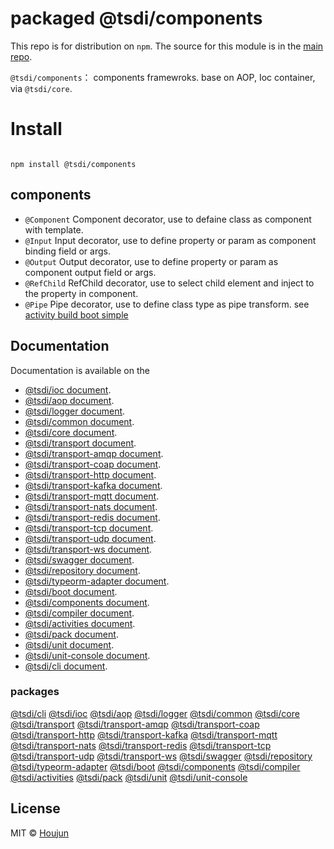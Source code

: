 # packaged @tsdi/components

This repo is for distribution on `npm`. The source for this module is in the
[main repo](https://github.com/zhouhoujun/tsioc).

`@tsdi/components`： components framewroks. base on AOP, Ioc container, via `@tsdi/core`.


# Install

```shell

npm install @tsdi/components

```

## components
*  `@Component`  Component decorator,  use to defaine class as component with template.
*  `@Input` Input decorator, use to define property or param as component binding field or args.
*  `@Output` Output decorator, use to define property or param as component output field or args.
*  `@RefChild` RefChild decorator, use to select child element and inject to the property in component.
*  `@Pipe` Pipe decorator, use to define class type as pipe transform.
see [ activity build boot simple](https://github.com/zhouhoujun/tsioc/blob/master/packages/activities/taskfile.ts)


## Documentation
Documentation is available on the
* [@tsdi/ioc document](https://github.com/zhouhoujun/tsioc/tree/master/packages/ioc).
* [@tsdi/aop document](https://github.com/zhouhoujun/tsioc/tree/master/packages/aop).
* [@tsdi/logger document](https://github.com/zhouhoujun/tsioc/tree/master/packages/logger).
* [@tsdi/common document](https://github.com/zhouhoujun/tsioc/tree/master/packages/common).
* [@tsdi/core document](https://github.com/zhouhoujun/tsioc/tree/master/packages/core).
* [@tsdi/transport document](https://github.com/zhouhoujun/tsioc/tree/master/packages/transport).
* [@tsdi/transport-amqp document](https://github.com/zhouhoujun/tsioc/tree/master/packages/transport-amqp).
* [@tsdi/transport-coap document](https://github.com/zhouhoujun/tsioc/tree/master/packages/transport-coap).
* [@tsdi/transport-http document](https://github.com/zhouhoujun/tsioc/tree/master/packages/transport-http).
* [@tsdi/transport-kafka document](https://github.com/zhouhoujun/tsioc/tree/master/packages/transport-kafka).
* [@tsdi/transport-mqtt document](https://github.com/zhouhoujun/tsioc/tree/master/packages/transport-mqtt).
* [@tsdi/transport-nats document](https://github.com/zhouhoujun/tsioc/tree/master/packages/transport-nats).
* [@tsdi/transport-redis document](https://github.com/zhouhoujun/tsioc/tree/master/packages/transport-redis).
* [@tsdi/transport-tcp document](https://github.com/zhouhoujun/tsioc/tree/master/packages/transport-tcp).
* [@tsdi/transport-udp document](https://github.com/zhouhoujun/tsioc/tree/master/packages/transport-udp).
* [@tsdi/transport-ws document](https://github.com/zhouhoujun/tsioc/tree/master/packages/transport-ws).
* [@tsdi/swagger document](https://github.com/zhouhoujun/tsioc/tree/master/packages/swagger).
* [@tsdi/repository document](https://github.com/zhouhoujun/tsioc/tree/master/packages/repository).
* [@tsdi/typeorm-adapter document](https://github.com/zhouhoujun/tsioc/tree/master/packages/typeorm-adapter).
* [@tsdi/boot document](https://github.com/zhouhoujun/tsioc/tree/master/packages/boot).
* [@tsdi/components document](https://github.com/zhouhoujun/tsioc/tree/master/packages/components).
* [@tsdi/compiler document](https://github.com/zhouhoujun/tsioc/tree/master/packages/compiler).
* [@tsdi/activities document](https://github.com/zhouhoujun/tsioc/tree/master/packages/activities).
* [@tsdi/pack document](https://github.com/zhouhoujun/tsioc/tree/master/packages/pack).
* [@tsdi/unit document](https://github.com/zhouhoujun/tsioc/tree/master/packages/unit).
* [@tsdi/unit-console document](https://github.com/zhouhoujun/tsioc/tree/master/packages/unit-console).
* [@tsdi/cli document](https://github.com/zhouhoujun/tsioc/tree/master/packages/cli).



### packages
[@tsdi/cli](https://www.npmjs.com/package/@tsdi/cli)
[@tsdi/ioc](https://www.npmjs.com/package/@tsdi/ioc)
[@tsdi/aop](https://www.npmjs.com/package/@tsdi/aop)
[@tsdi/logger](https://www.npmjs.com/package/@tsdi/logger)
[@tsdi/common](https://www.npmjs.com/package/@tsdi/common)
[@tsdi/core](https://www.npmjs.com/package/@tsdi/core)
[@tsdi/transport](https://www.npmjs.com/package/@tsdi/transport)
[@tsdi/transport-amqp](https://www.npmjs.com/package/@tsdi/transport-amqp)
[@tsdi/transport-coap](https://www.npmjs.com/package/@tsdi/transport-coap)
[@tsdi/transport-http](https://www.npmjs.com/package/@tsdi/transport-http)
[@tsdi/transport-kafka](https://www.npmjs.com/package/@tsdi/transport-kafka)
[@tsdi/transport-mqtt](https://www.npmjs.com/package/@tsdi/transport-mqtt)
[@tsdi/transport-nats](https://www.npmjs.com/package/@tsdi/transport-nats)
[@tsdi/transport-redis](https://www.npmjs.com/package/@tsdi/transport-redis)
[@tsdi/transport-tcp](https://www.npmjs.com/package/@tsdi/transport-tcp)
[@tsdi/transport-udp](https://www.npmjs.com/package/@tsdi/transport-udp)
[@tsdi/transport-ws](https://www.npmjs.com/package/@tsdi/transport-ws)
[@tsdi/swagger](https://www.npmjs.com/package/@tsdi/swagger)
[@tsdi/repository](https://www.npmjs.com/package/@tsdi/repository)
[@tsdi/typeorm-adapter](https://www.npmjs.com/package/@tsdi/typeorm-adapter)
[@tsdi/boot](https://www.npmjs.com/package/@tsdi/boot)
[@tsdi/components](https://www.npmjs.com/package/@tsdi/components)
[@tsdi/compiler](https://www.npmjs.com/package/@tsdi/compiler)
[@tsdi/activities](https://www.npmjs.com/package/@tsdi/activities)
[@tsdi/pack](https://www.npmjs.com/package/@tsdi/pack)
[@tsdi/unit](https://www.npmjs.com/package/@tsdi/unit)
[@tsdi/unit-console](https://www.npmjs.com/package/@tsdi/unit-console)


## License

MIT © [Houjun](https://github.com/zhouhoujun/)